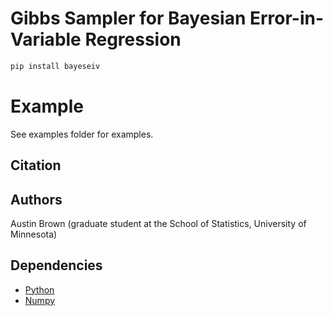 # Gibbs Sampler for Bayesian Error-in-Variable Regression

```bash
pip install bayeseiv
```

# Example

See examples folder for examples.

## Citation


## Authors

Austin Brown (graduate student at the School of Statistics, University of Minnesota)

## Dependencies

* [Python](https://www.python.org)
* [Numpy](http://numpy.org/)
